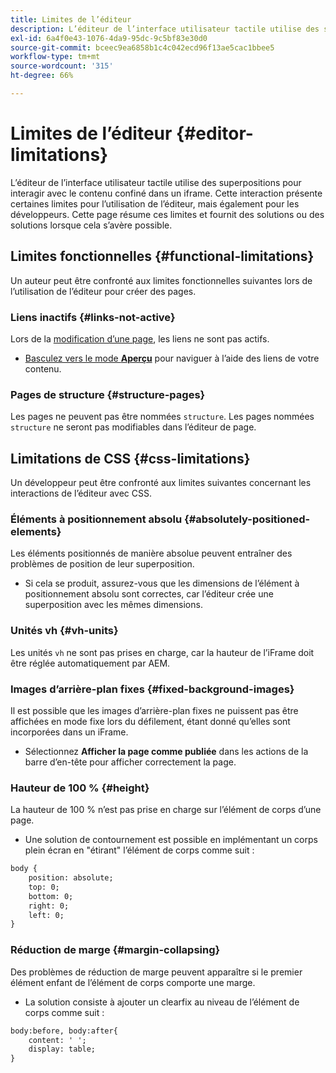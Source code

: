 ```yaml
---
title: Limites de l’éditeur
description: L’éditeur de l’interface utilisateur tactile utilise des superpositions pour interagir avec le contenu confiné dans un iframe. Cette interaction présente certaines limites pour l’utilisation de l’éditeur, mais également pour les développeurs.
exl-id: 6a4f0e43-1076-4da9-95dc-9c5bf83e30d0
source-git-commit: bceec9ea6858b1c4c042ecd96f13ae5cac1bbee5
workflow-type: tm+mt
source-wordcount: '315'
ht-degree: 66%

---
```


# Limites de l’éditeur {#editor-limitations}

L’éditeur de l’interface utilisateur tactile utilise des superpositions pour interagir avec le contenu confiné dans un iframe. Cette interaction présente certaines limites pour l’utilisation de l’éditeur, mais également pour les développeurs. Cette page résume ces limites et fournit des solutions ou des solutions lorsque cela s’avère possible.

## Limites fonctionnelles {#functional-limitations}

Un auteur peut être confronté aux limites fonctionnelles suivantes lors de l’utilisation de l’éditeur pour créer des pages.

### Liens inactifs {#links-not-active}

Lors de la [modification d’une page](/help/sites-cloud/authoring/fundamentals/editing-content.md), les liens ne sont pas actifs.

* [Basculez vers le mode **Aperçu**](/help/sites-cloud/authoring/fundamentals/editing-content.md#preview-mode) pour naviguer à l’aide des liens de votre contenu.

### Pages de structure {#structure-pages}

Les pages ne peuvent pas être nommées `structure`. Les pages nommées `structure` ne seront pas modifiables dans l’éditeur de page.

## Limitations de CSS {#css-limitations}

Un développeur peut être confronté aux limites suivantes concernant les interactions de l’éditeur avec CSS.

### Éléments à positionnement absolu {#absolutely-positioned-elements}

Les éléments positionnés de manière absolue peuvent entraîner des problèmes de position de leur superposition.

* Si cela se produit, assurez-vous que les dimensions de l’élément à positionnement absolu sont correctes, car l’éditeur crée une superposition avec les mêmes dimensions.

### Unités vh {#vh-units}

Les unités `vh` ne sont pas prises en charge, car la hauteur de l’iFrame doit être réglée automatiquement par AEM.

### Images d’arrière-plan fixes {#fixed-background-images}

Il est possible que les images d’arrière-plan fixes ne puissent pas être affichées en mode fixe lors du défilement, étant donné qu’elles sont incorporées dans un iFrame.

* Sélectionnez **Afficher la page comme publiée** dans les actions de la barre d’en-tête pour afficher correctement la page.

### Hauteur de 100 % {#height}

La hauteur de 100 % n’est pas prise en charge sur l’élément de corps d’une page.

* Une solution de contournement est possible en implémentant un corps plein écran en &quot;étirant&quot; l’élément de corps comme suit :

```xml
body {
    position: absolute;
    top: 0;
    bottom: 0;
    right: 0;
    left: 0;
}
```

### Réduction de marge {#margin-collapsing}

Des problèmes de réduction de marge peuvent apparaître si le premier élément enfant de l’élément de corps comporte une marge.

* La solution consiste à ajouter un clearfix au niveau de l’élément de corps comme suit :

```xml
body:before, body:after{
    content: ' ';
    display: table;
}
```

